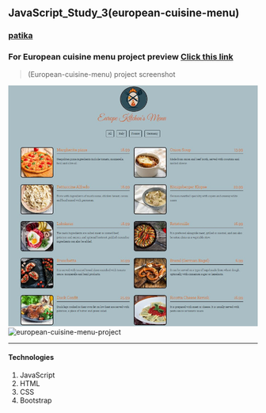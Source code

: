 ## JavaScript_Study_3(european-cuisine-menu)
### [patika](https://academy.patika.dev/tr/profile)
### For European cuisine menu project preview [Click  this link](https://kaderergin.github.io/JavaScript/Javascript_Study_3/) 

> (European-cuisine-menu) project screenshot

![european-cuisine-menu-project](https://github.com/KaderErgin/JavaScript/blob/master/Javascript_Study_3/img/menu.jpg)
![european-cuisine-menu-project](https://github.com/KaderErgin/JavaScript/blob/master/Javascript_Study_3/img/european_menu.gif)
<hr>

#### Technologies
1. JavaScript
1. HTML
1. CSS
1. Bootstrap
